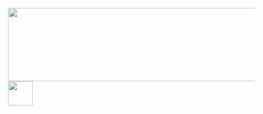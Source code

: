 <div align="center">
  <img src="https://github.com/user-attachments/assets/5d2fbf8f-352c-4958-a4ab-16659e240990" width="700" height="150" />
</div>

<img src="https://github.com/user-attachments/assets/b98b4047-949b-4e15-997c-113d3a7d42df" width="50" />
